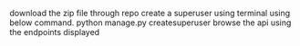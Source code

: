 download the zip file through repo
create a superuser using terminal using below command.
python manage.py createsuperuser
browse the api using the endpoints displayed
